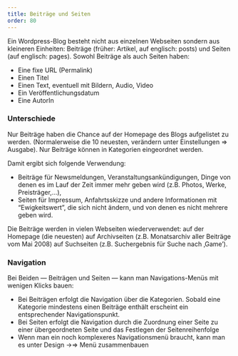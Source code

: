```yaml
---
title: Beiträge und Seiten
order: 80
---
```

Ein Wordpress-Blog besteht nicht aus einzelnen Webseiten sondern aus kleineren Einheiten: Beiträge (früher: Artikel, auf englisch: posts) und Seiten (auf englisch: pages). Sowohl Beiträge als auch Seiten haben:

* Eine fixe URL (Permalink)
* Einen Titel
* Einen Text, eventuell mit Bildern, Audio, Video
* Ein Veröffentlichungsdatum
* Eine AutorIn

### Unterschiede 

Nur Beiträge haben die Chance auf der Homepage des Blogs aufgelistet zu werden. (Normalerweise die 10 neuesten, verändern unter Einstellungen ⇒ Ausgabe). Nur Beiträge können in Kategorien eingeordnet werden.

Damit ergibt sich folgende Verwendung:

* Beiträge für Newsmeldungen, Veranstaltungsankündigungen, Dinge von denen es im Lauf der Zeit immer mehr geben wird (z.B. Photos, Werke, Preisträger,…),
* Seiten für Impressum, Anfahrtsskizze und andere Informationen mit “Ewigkeitswert”, die sich nicht ändern, und von denen es nicht mehrere geben wird.

Die Beiträge werden in vielen Webseiten wiederverwendet: auf der Homepage (die neuesten) auf Archivseiten (z.B. Monatsarchiv aller Beiträge vom Mai 2008) auf Suchseiten (z.B. Suchergebnis für Suche nach ‚Game’).  

### Navigation

Bei Beiden — Beiträgen und Seiten — kann man Navigations-Menüs mit wenigen Klicks bauen:

* Bei Beiträgen erfolgt die Navigation über die Kategorien. Sobald eine Kategorie mindestens einen Beiträge enthält erscheint ein entsprechender Navigationspunkt.
* Bei Seiten erfolgt die Navigation durch die Zuordnung einer Seite zu einer übergeordneten Seite und das Festlegen der Seitenreihenfolge 
* Wenn man ein noch komplexeres Navigationsmenü braucht, kann man es unter Design  &rarr;⇒ Menü zusammenbauen

